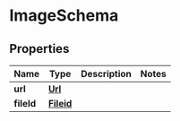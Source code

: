 

# ImageSchema


## Properties

| Name | Type | Description | Notes |
|------------ | ------------- | ------------- | -------------|
|**url** | [**Url**](Url.md) |  |  |
|**fileId** | [**Fileid**](Fileid.md) |  |  |



